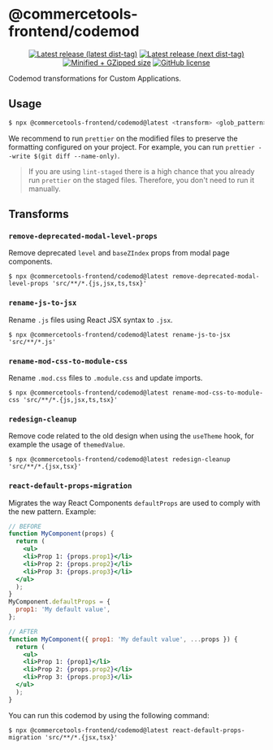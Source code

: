 # @commercetools-frontend/codemod

<p align="center">
  <a href="https://www.npmjs.com/package/@commercetools-frontend/codemod"><img src="https://badgen.net/npm/v/@commercetools-frontend/codemod" alt="Latest release (latest dist-tag)" /></a> <a href="https://www.npmjs.com/package/@commercetools-frontend/codemod"><img src="https://badgen.net/npm/v/@commercetools-frontend/codemod/next" alt="Latest release (next dist-tag)" /></a> <a href="https://bundlephobia.com/result?p=@commercetools-frontend/codemod"><img src="https://badgen.net/bundlephobia/minzip/@commercetools-frontend/codemod" alt="Minified + GZipped size" /></a> <a href="https://github.com/commercetools/merchant-center-application-kit/blob/main/LICENSE"><img src="https://badgen.net/github/license/commercetools/merchant-center-application-kit" alt="GitHub license" /></a>
</p>

Codemod transformations for Custom Applications.

## Usage

```bash
$ npx @commercetools-frontend/codemod@latest <transform> <glob_pattern>
```

We recommend to run `prettier` on the modified files to preserve the formatting configured on your project. For example, you can run `prettier --write $(git diff --name-only)`.

> If you are using `lint-staged` there is a high chance that you already run `prettier` on the staged files. Therefore, you don't need to run it manually.

## Transforms

### `remove-deprecated-modal-level-props`

Remove deprecated `level` and `baseZIndex` props from modal page components.

```
$ npx @commercetools-frontend/codemod@latest remove-deprecated-modal-level-props 'src/**/*.{js,jsx,ts,tsx}'
```

### `rename-js-to-jsx`

Rename `.js` files using React JSX syntax to `.jsx`.

```
$ npx @commercetools-frontend/codemod@latest rename-js-to-jsx 'src/**/*.js'
```

### `rename-mod-css-to-module-css`

Rename `.mod.css` files to `.module.css` and update imports.

```
$ npx @commercetools-frontend/codemod@latest rename-mod-css-to-module-css 'src/**/*.{js,jsx,ts,tsx}'
```

### `redesign-cleanup`

Remove code related to the old design when using the `useTheme` hook, for example the usage of `themedValue`.

```
$ npx @commercetools-frontend/codemod@latest redesign-cleanup 'src/**/*.{jsx,tsx}'
```

### `react-default-props-migration`

Migrates the way React Components `defaultProps` are used to comply with the new pattern.
Example:

```jsx
// BEFORE
function MyComponent(props) {
  return (
    <ul>
    <li>Prop 1: {props.prop1}</li>
    <li>Prop 2: {props.prop2}</li>
    <li>Prop 3: {props.prop3}</li>
  </ul>
  );
}
MyComponent.defaultProps = {
  prop1: 'My default value',
};

// AFTER
function MyComponent({ prop1: 'My default value', ...props }) {
  return (
    <ul>
    <li>Prop 1: {prop1}</li>
    <li>Prop 2: {props.prop2}</li>
    <li>Prop 3: {props.prop3}</li>
  </ul>
  );
}
```

You can run this codemod by using the following command:

```
$ npx @commercetools-frontend/codemod@latest react-default-props-migration 'src/**/*.{jsx,tsx}'
```
